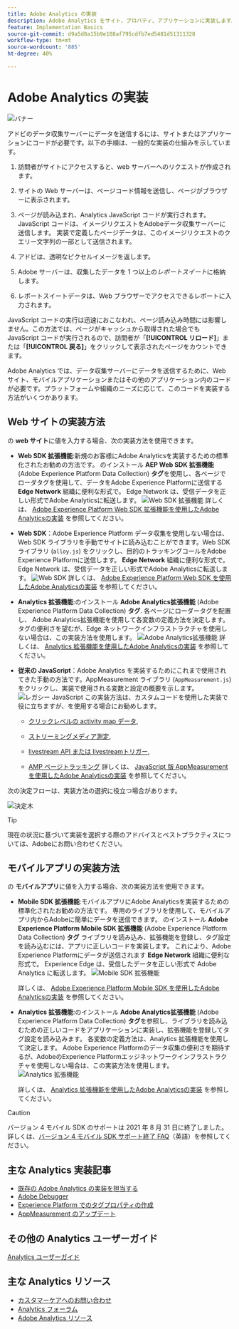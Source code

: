 ```yaml
---
title: Adobe Analytics の実装
description: Adobe Analytics をサイト、プロパティ、アプリケーションに実装します。
feature: Implementation Basics
source-git-commit: d9a5d8a15b9e108af795cdfb7ed5481d51311328
workflow-type: tm+mt
source-wordcount: '885'
ht-degree: 40%

---
```


# Adobe Analytics の実装

![バナー](../../assets/doc_banner_implement.png)

アドビのデータ収集サーバーにデータを送信するには、サイトまたはアプリケーションにコードが必要です。以下の手順は、一般的な実装の仕組みを示しています。


1. 訪問者がサイトにアクセスすると、web サーバーへのリクエストが作成されます。
2. サイトの Web サーバーは、ページコード情報を送信し、ページがブラウザーに表示されます。
3. ページが読み込まれ、Analytics JavaScript コードが実行されます。JavaScript コードは、イメージリクエストをAdobeデータ収集サーバーに送信します。 実装で定義したページデータは、このイメージリクエストのクエリー文字列の一部として送信されます。

4. アドビは、透明なピクセルイメージを返します。
5. Adobe サーバーは、収集したデータを 1 つ以上の&#x200B;*レポートスイート*&#x200B;に格納します。
6. レポートスイートデータは、Web ブラウザーでアクセスできるレポートに入力されます。

JavaScript コードの実行は迅速におこなわれ、ページ読み込み時間には影響しません。この方法では、ページがキャッシュから取得された場合でも JavaScript コードが実行されるので、訪問者が「**[!UICONTROL リロード]**」または「**[!UICONTROL 戻る]**」をクリックして表示されたページをカウントできます。

Adobe Analytics では、データ収集サーバーにデータを送信するために、Web サイト、モバイルアプリケーションまたはその他のアプリケーション内のコードが必要です。プラットフォームや組織のニーズに応じて、このコードを実装する方法がいくつかあります。

## Web サイトの実装方法

の **web サイト**&#x200B;に値を入力する場合、次の実装方法を使用できます。

* **Web SDK 拡張機能**:新規のお客様にAdobe Analyticsを実装するための標準化されたお勧めの方法です。 のインストール **AEP Web SDK 拡張機能** (Adobe Experience Platform Data Collection) **タグ**&#x200B;を使用し、各ページでローダタグを使用して、データをAdobe Experience Platformに送信する **Edge Network** 組織に便利な形式で。 Edge Network は、受信データを正しい形式でAdobe Analyticsに転送します。
   ![Web SDK 拡張機能](./assets/websdk-extension-implementation.png)
詳しくは、 [Adobe Experience Platform Web SDK 拡張機能を使用したAdobe Analyticsの実装](./aep-edge/overview.md) を参照してください。

* **Web SDK**：Adobe Experience Platform データ収集を使用しない場合は、Web SDK ライブラリを手動でサイトに読み込むことができます。Web SDK ライブラリ (`alloy.js`) をクリックし、目的のトラッキングコールをAdobe Experience Platformに送信します。 **Edge Network** 組織に便利な形式で。 Edge Network は、受信データを正しい形式でAdobe Analyticsに転送します。
   ![Web SDK](./assets/websdk-implementation.png)
詳しくは、 [Adobe Experience Platform Web SDK を使用したAdobe Analyticsの実装](./aep-edge/overview.md) を参照してください。


* **Analytics 拡張機能**:のインストール **Adobe Analytics拡張機能** (Adobe Experience Platform Data Collection) **タグ**. 各ページにローダータグを配置し、 Adobe Analytics拡張機能を使用して各変数の定義方法を決定します。 タグの便利さを望むが、Edge ネットワークインフラストラクチャを使用しない場合は、この実装方法を使用します。
   ![Adobe Analytics拡張機能](./assets/analytics-extension-implementation.png)
詳しくは、 [Analytics 拡張機能を使用したAdobe Analyticsの実装](launch/overview.md) を参照してください。

* **従来の JavaScript**：Adobe Analytics を実装するためにこれまで使用されてきた手動の方法です。AppMeasurement ライブラリ (`AppMeasurement.js`) をクリックし、実装で使用される変数と設定の概要を示します。
   ![レガシー JavaScript](./assets/appmeasurement-implementation.png)
この実装方法は、カスタムコードを使用した実装で役に立ちますが、を使用する場合にお勧めします。

   * [クリックレベルの activity map データ](../analyze/activity-map/activity-map.md),

   * [ストリーミングメディア測定](https://experienceleague.adobe.com/docs/media-analytics/using/media-overview.html?lang=ja),

   * [livestream API または livestreamトリガー](https://github.com/AdobeDocs/analytics-1.4-apis/blob/master/docs/live-stream-api/getting_started.md),

   * [AMP ページトラッキング](./other/amp.md)
   詳しくは、 [JavaScript 版 AppMeasurement を使用したAdobe Analyticsの実装](js/overview.md) を参照してください。

次の決定フローは、実装方法の選択に役立つ場合があります。

![決定木](./assets/decision-tree.png)


>[!TIP]
>
>現在の状況に基づいて実装を選択する際のアドバイスとベストプラクティスについては、Adobeにお問い合わせください。

## モバイルアプリの実装方法

の **モバイルアプリ**&#x200B;に値を入力する場合、次の実装方法を使用できます。

* **Mobile SDK 拡張機能**:モバイルアプリにAdobe Analyticsを実装するための標準化されたお勧めの方法です。 専用のライブラリを使用して、モバイルアプリ内からAdobeに簡単にデータを送信できます。 のインストール **Adobe Experience Platform Mobile SDK 拡張機能** (Adobe Experience Platform Data Collection) **タグ** ライブラリを読み込み、拡張機能を登録し、タグ設定を読み込むには、アプリに正しいコードを実装します。 これにより、Adobe Experience Platformにデータが送信されます **Edge Network** 組織に便利な形式で。 Experience Edge は、受信したデータを正しい形式で Adobe Analytics に転送します。
   ![Mobile SDK 拡張機能](./assets/mobilesdk-extension.png)

   詳しくは、 [Adobe Experience Platform Mobile SDK を使用したAdobe Analyticsの実装](../implement/aep-edge/mobile-sdk/overview.md) を参照してください。

* **Analytics 拡張機能**:のインストール **Adobe Analytics拡張機能** (Adobe Experience Platform Data Collection) **タグ**を参照し、ライブラリを読み込むための正しいコードをアプリケーションに実装し、拡張機能を登録してタグ設定を読み込みます。 各変数の定義方法は、Analytics 拡張機能を使用して決定します。 Adobe Experience Platformのデータ収集の便利さを期待するが、AdobeのExperience Platformエッジネットワークインフラストラクチャを使用しない場合は、この実装方法を使用します。
   ![Analytics 拡張機能](./assets/mobilesdk-analytics-extension.png)

   詳しくは、 [Analytics 拡張機能を使用したAdobe Analyticsの実装](../implement/aep-edge/mobile-sdk/overview.md) を参照してください。


>[!CAUTION]
>
>バージョン 4 モバイル SDK のサポートは 2021 年 8 月 31 日に終了しました。 詳しくは、[バージョン 4 モバイル SDK サポート終了 FAQ](https://developer.adobe.com/client-sdks/documentation/v4-end-of-life-faq/)（英語）を参照してください。

## 主な Analytics 実装記事

* [既存の Adobe Analytics の実装を担当する](/help/implement/prepare/existing-implementation.md)
* [Adobe Debugger](validate/debugger.md)
* [Experience Platform でのタグプロパティの作成](launch/create-analytics-property.md)
* [AppMeasurement のアップデート](appmeasurement-updates.md)

## その他の Analytics ユーザーガイド

[Analytics ユーザーガイド](https://experienceleague.adobe.com/docs/analytics.html?lang=ja)

## 主な Analytics リソース

* [カスタマーケアへのお問い合わせ](https://experienceleague.adobe.com/?support-solution=Analytics&amp;lang=ja#support)
* [Analytics フォーラム](https://experienceleaguecommunities.adobe.com/t5/adobe-analytics/ct-p/adobe-analytics-community?profile.language=ja)
* [Adobe Analytics リソース](https://experienceleaguecommunities.adobe.com/t5/adobe-analytics-discussions/adobe-analytics-resources/m-p/276666)
